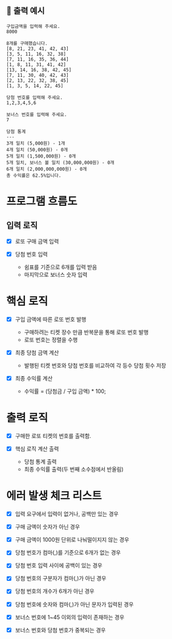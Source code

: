 :triangular_flag_on_post: 출력 예시 
---
```
구입금액을 입력해 주세요.
8000

8개를 구매했습니다.
[8, 21, 23, 41, 42, 43]
[3, 5, 11, 16, 32, 38]
[7, 11, 16, 35, 36, 44]
[1, 8, 11, 31, 41, 42]
[13, 14, 16, 38, 42, 45]
[7, 11, 30, 40, 42, 43]
[2, 13, 22, 32, 38, 45]
[1, 3, 5, 14, 22, 45]

당첨 번호를 입력해 주세요.
1,2,3,4,5,6

보너스 번호를 입력해 주세요.
7

당첨 통계
---
3개 일치 (5,000원) - 1개
4개 일치 (50,000원) - 0개
5개 일치 (1,500,000원) - 0개
5개 일치, 보너스 볼 일치 (30,000,000원) - 0개
6개 일치 (2,000,000,000원) - 0개
총 수익률은 62.5%입니다.
```
# 프로그램 흐름도

## 입력 로직

- [x] 로또 구매 금액 입력

- [X] 당첨 번호 입력
   - 쉼표를 기준으로 6개를 입력 받음
   - 마지막으로 보너스 숫자 입력

# 핵심 로직

- [X] 구입 금액에 따른 로또 번호 발행
   - 구매하려는 티켓 장수 만큼 반복문을 통해 로또 번호 발행
   - 로또 번호는 정렬을 수행

- [X] 최종 당첨 금액 계산
   - 발행된 티켓 번호와 당첨 번호를 비교하여 각 등수 당첨 횟수 저장

- [X] 최종 수익률 계산
   - 수익률 = (당첨금 / 구입 금액) * 100;

# 출력 로직
- [X] 구매한 로또 티켓의 번호를 출력함. 

- [X] 핵심 로직 계산 출력
  - 당첨 통계 출력
  - 최종 수익률 출력(두 번째 소수점에서 반올림)

# 에러 발생 체크 리스트

- [X] 입력 요구에서 입력이 없거나, 공백만 있는 경우
- [X] 구매 금액이 숫자가 아닌 경우
- [X] 구매 금액이 1000원 단위로 나눠떨이지지 않는 경우
- [X] 당첨 번호가 컴마(,)를 기준으로 6개가 없는 경우
- [X] 당첨 번호 입력 사이에 공백이 있는 경우
- [X] 당첨 번호의 구분자가 컴마(,)가 아닌 경우
- [X] 당첨 번호의 개수가 6개가 아닌 경우
- [X] 당첨 번호에 숫자와 컴마(,)가 아닌 문자가 입력된 경우
- [X] 보너스 번호에 1~45 이외의 입력이 존재하는 경우
- [X] 보너스 번호와 당첨 번호가 중복되는 경우



